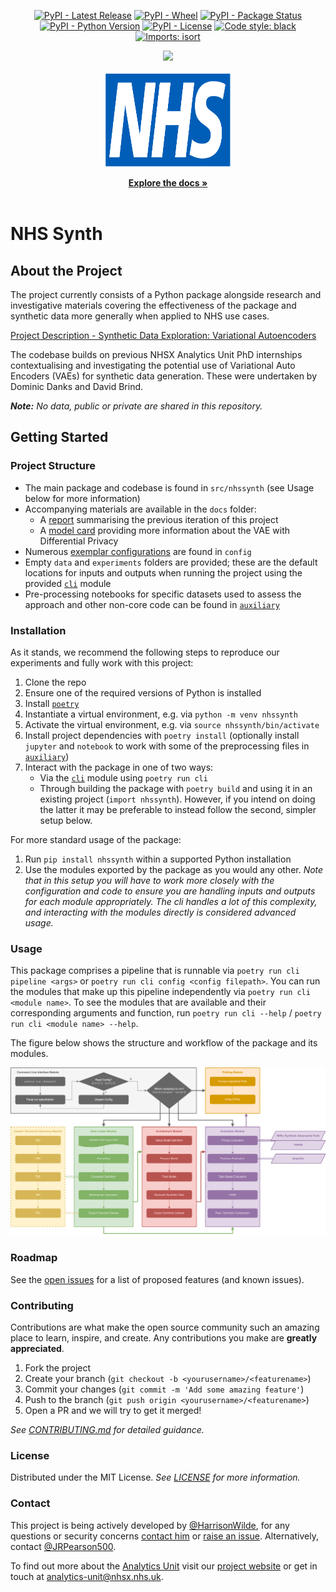<!-- PROJECT SHIELDS -->
<div align="center">

[![PyPI - Latest Release](https://img.shields.io/pypi/v/nhssynth?style=flat-square)](https://pypi.org/project/nhssynth/)
[![PyPI - Wheel](https://img.shields.io/pypi/wheel/nhssynth?style=flat-square)](https://pypi.org/project/nhssynth/)
[![PyPI - Package Status](https://img.shields.io/pypi/status/nhssynth?style=flat-square)](https://pypi.org/project/nhssynth/)
[![PyPI - Python Version](https://img.shields.io/pypi/pyversions/nhssynth?style=flat-square)](https://www.python.org/downloads/release/python-3100/)
[![PyPI - License](https://img.shields.io/pypi/l/nhssynth?style=flat-square)](https://github.com/nhsx/nhssynth/blob/main/LICENSE)
[![Code style: black](https://img.shields.io/badge/code%20style-black-000000?style=flat-square)](https://github.com/psf/black)
[![Imports: isort](https://img.shields.io/badge/%20imports-isort-%231674b1?style=flat-square)](https://pycqa.github.io/isort/)

<a href="https://github.com/nhsx/nhssynth/graphs/contributors">
  <img src="https://contrib.rocks/image?repo=nhsx/nhssynth" />
</a>

</div>


<!-- PROJECT LOGO -->
<br />
<div align="center">
  <a href="https://nhsx.github.io/NHSSynth">
    <img src="docs/assets/NHS.svg" alt="Logo" width="200" height="150">
  </a>
  <p align="center">
    <a href="https://nhsx.github.io/NHSSynth"><strong>Explore the docs »</strong></a>
    <br />
    <br />
  </p>
</div>

# NHS Synth

## About the Project

The project currently consists of a Python package alongside research and investigative materials covering the effectiveness of the package and synthetic data more generally when applied to NHS use cases.

[Project Description - Synthetic Data Exploration: Variational Autoencoders](https://nhsx.github.io/nhsx-internship-projects/synthetic-data-exploration-vae/)

The codebase builds on previous NHSX Analytics Unit PhD internships contextualising and investigating the potential use of Variational Auto Encoders (VAEs) for synthetic data generation. These were undertaken by Dominic Danks and David Brind.

_**Note:** No data, public or private are shared in this repository._

## Getting Started

### Project Structure

- The main package and codebase is found in `src/nhssynth` (see Usage below for more information)
- Accompanying materials are available in the `docs` folder:
  - A [report](reports/report.pdf) summarising the previous iteration of this project
  - A [model card](model_card.md) providing more information about the VAE with Differential Privacy
- Numerous [exemplar configurations](../config) are found in `config`
- Empty `data` and `experiments` folders are provided; these are the default locations for inputs and outputs when running the project using the provided [`cli`](../src/nhssynth/cli/) module
- Pre-processing notebooks for specific datasets used to assess the approach and other non-core code can be found in [`auxiliary`](../auxiliary/)

### Installation

As it stands, we recommend the following steps to reproduce our experiments and fully work with this project:

1. Clone the repo
2. Ensure one of the required versions of Python is installed
3. Install [`poetry`](https://python-poetry.org/docs/#installation)
4. Instantiate a virtual environment, e.g. via `python -m venv nhssynth`
3. Activate the virtual environment, e.g. via `source nhssynth/bin/activate`
4. Install project dependencies with `poetry install` (optionally install `jupyter` and `notebook` to work with some of the preprocessing files in [`auxiliary`](auxiliary/))
5. Interact with the package in one of two ways:
    - Via the [`cli`](src/nhssynth/cli/) module using `poetry run cli`
    - Through building the package with `poetry build` and using it in an existing project (`import nhssynth`). However, if you intend on doing the latter it may be preferable to instead follow the second, simpler setup below.

For more standard usage of the package:

1. Run `pip install nhssynth` within a supported Python installation
2. Use the modules exported by the package as you would any other. _Note that in this setup you will have to work more closely with the configuration and code to ensure you are handling inputs and outputs for each module appropriately. The cli handles a lot of this complexity, and interacting with the modules directly is considered advanced usage._

### Usage

This package comprises a pipeline that is runnable via `poetry run cli pipeline <args>` or `poetry run cli config <config filepath>`. You can run the modules that make up this pipeline independently via `poetry run cli <module name>`. To see the modules that are available and their corresponding arguments and function, run `poetry run cli --help` / `poetry run cli <module name> --help`.

The figure below shows the structure and workflow of the package and its modules.

![](docs/modules.png)

### Roadmap

See the [open issues](https://github.com/nhsx/NHSSynth/issues) for a list of proposed features (and known issues).

### Contributing

Contributions are what make the open source community such an amazing place to learn, inspire, and create. Any contributions you make are **greatly appreciated**.

1. Fork the project
2. Create your branch (`git checkout -b <yourusername>/<featurename>`)
3. Commit your changes (`git commit -m 'Add some amazing feature'`)
4. Push to the branch (`git push origin <yourusername>/<featurename>`)
5. Open a PR and we will try to get it merged!

_See [CONTRIBUTING.md](./CONTRIBUTING.md) for detailed guidance._

### License

Distributed under the MIT License. _See [LICENSE](./LICENSE) for more information._

### Contact

This project is being actively developed by [@HarrisonWilde](https://github.com/HarrisonWilde), for any questions or security concerns [contact him](mailto:h.wilde@warwick.ac.uk) or [raise an issue](https://github.com/nhsx/NHSSynth/issues/new/choose). Alternatively, contact [@JRPearson500](https://github.com/JRPearson500).

To find out more about the [Analytics Unit](https://www.nhsx.nhs.uk/key-tools-and-info/nhsx-analytics-unit/) visit our [project website](https://nhsx.github.io/AnalyticsUnit/projects.html) or get in touch at [analytics-unit@nhsx.nhs.uk](mailto:analytics-unit@nhsx.nhs.uk).

<!-- ### Acknowledgements -->
